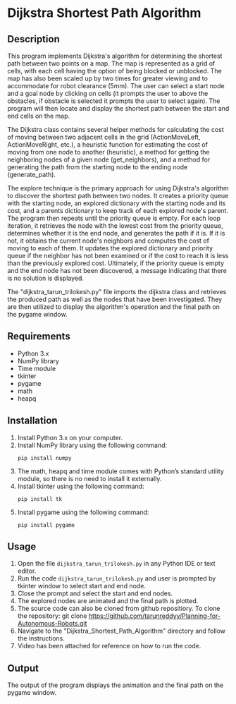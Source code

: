 # Dijkstra Shortest Path Algorithm

## Description

This program implements Dijkstra's algorithm for determining the shortest path between two points on a map. The map is represented as a grid of cells, with each cell having the option of being blocked or unblocked. The map has also been scaled up by two times for greater viewing and to accommodate for robot clearance (5mm). The user can select a start node and a goal node by clicking on cells (it prompts the user to above the obstacles, if obstacle is selected it prompts the user to select again). The program will then locate and display the shortest path between the start and end cells on the map.

The Dijkstra class contains several helper methods for calculating the cost of moving between two adjacent cells in the grid (ActionMoveLeft, ActionMoveRight, etc.), a heuristic function for estimating the cost of moving from one node to another (heuristic), a method for getting the neighboring nodes of a given node (get_neighbors), and a method for generating the path from the starting node to the ending node (generate_path).

The explore technique is the primary approach for using Dijkstra's algorithm to discover the shortest path between two nodes. It creates a priority queue with the starting node, an explored dictionary with the starting node and its cost, and a parents dictionary to keep track of each explored node's parent. The program then repeats until the priority queue is empty. For each loop iteration, it retrieves the node with the lowest cost from the priority queue, determines whether it is the end node, and generates the path if it is. If it is not, it obtains the current node's neighbors and computes the cost of moving to each of them. It updates the explored dictionary and priority queue if the neighbor has not been examined or if the cost to reach it is less than the previously explored cost. Ultimately, if the priority queue is empty and the end node has not been discovered, a message indicating that there is no solution is displayed.

The "dijkstra_tarun_trilokesh.py" file imports the dijkstra class and retrieves the produced path as well as the nodes that have been investigated. They are then utilized to display the algorithm's operation and the final path on the pygame window.

## Requirements

-   Python 3.x
-   NumPy library
-   Time module
-   tkinter
-   pygame
-   math
-   heapq

## Installation

1.  Install Python 3.x on your computer.
2.  Install NumPy library using the following command:
    ```
    pip install numpy
    ``` 
3.  The math, heapq and time module comes with Python’s standard utility module, so there is no need to install it externally.
4.  Install tkinter using the following command:
    ```
    pip install tk
    ```
5.  Install pygame using the following command:
    ```
    pip install pygame
    ```

## Usage

1.  Open the file `dijkstra_tarun_trilokesh.py` in any Python IDE or text editor.
2.  Run the code `dijkstra_tarun_trilokesh.py` and user is prompted by tkinter window to select start and end node.
3.  Close the prompt and select the start and end nodes.
4.  The explored nodes are animated and the final path is plotted.
5.  The source code can also be cloned from github repositiory. To clone the repository: git clone https://github.com/tarunreddyy/Planning-for-Autonomous-Robots.git
6.  Navigate to the "Dijkstra_Shortest_Path_Algorithm" directory and follow the instructions.
7.  Video has been attached for reference on how to run the code.


## Output

The output of the program displays the animation and the final path on the pygame window. 
